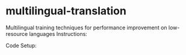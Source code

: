 # multilingual-translation
Multilingual training techniques for performance improvement on low-resource languages
Instructions:

Code Setup:
